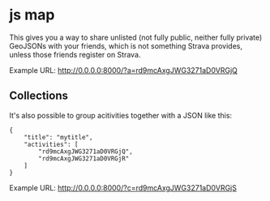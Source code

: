 # js map

This gives you a way to share unlisted (not fully public, neither fully private) GeoJSONs with your
friends, which is not something Strava provides, unless those friends register on Strava.

Example URL: <http://0.0.0.0:8000/?a=rd9mcAxgJWG3271aD0VRGjQ>

## Collections

It's also possible to group acitivities together with a JSON like this:

```
{
    "title": "mytitle",
    "activities": [
        "rd9mcAxgJWG3271aD0VRGjQ",
        "rd9mcAxgJWG3271aD0VRGjR"
    ]
}
```

Example URL: <http://0.0.0.0:8000/?c=rd9mcAxgJWG3271aD0VRGjS>
